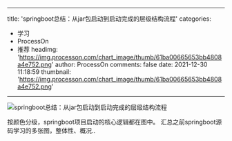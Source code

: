 
---
title: 'springboot总结：从jar包启动到启动完成的层级结构流程'
categories: 
 - 学习
 - ProcessOn
 - 推荐
headimg: 'https://img.processon.com/chart_image/thumb/61ba00665653bb4808a4e752.png'
author: ProcessOn
comments: false
date: 2021-12-30 11:18:59
thumbnail: 'https://img.processon.com/chart_image/thumb/61ba00665653bb4808a4e752.png'
---

<div>   
<img class="thumb" alt="springboot总结：从jar包启动到启动完成的层级结构流程" src="https://img.processon.com/chart_image/thumb/61ba00665653bb4808a4e752.png" referrerpolicy="no-referrer">
<p>按颜色分级，springboot项目启动的核心逻辑都在图中。
汇总之前springboot源码学习的多张图，整体性、概况..</p>  
</div>
            